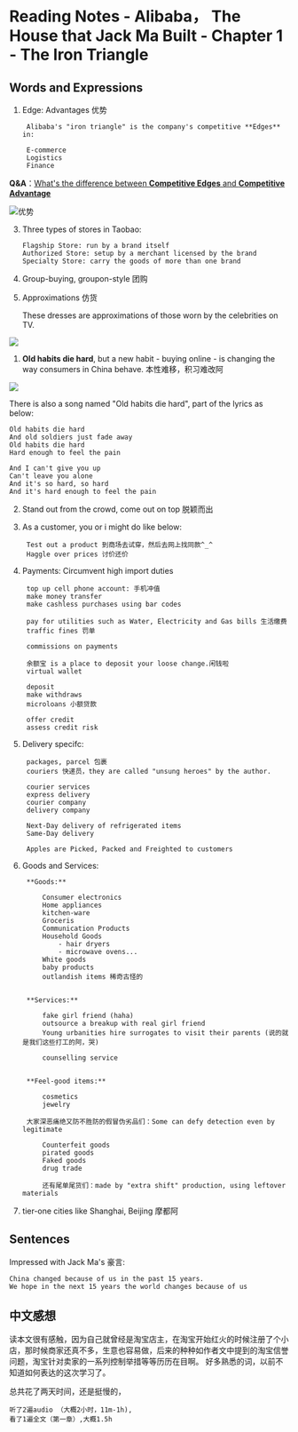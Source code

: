 # Reading Notes - Alibaba， The House that Jack Ma Built - Chapter 1 - The Iron Triangle


## Words and Expressions

1. Edge: Advantages 优势

		Alibaba's "iron triangle" is the company's competitive **Edges** in:

		E-commerce
		Logistics
		Finance
	
**Q&A**：[What's the difference between **Competitive Edges** and **Competitive Advantage**](http://www.differentiateyourbusiness.co.uk/competitive-edge-vs-competitive-advantage)

![优势](http://tse1.mm.bing.net/th?&id=OIP.M80efa49b6d0778e0d1fa9f01feec8686o0&w=300&h=194&c=0&pid=1.9&rs=0&p=0)


3.	Three types of stores in Taobao:
	
		Flagship Store: run by a brand itself
		Authorized Store: setup by a merchant licensed by the brand
		Specialty Store: carry the goods of more than one brand

4.	Group-buying, groupon-style 团购
5.	Approximations 仿货

	These dresses are approximations of those worn by the celebrities on TV.

![](http://tse4.mm.bing.net/th?id=OIP.Mddf04323b181aa642167c1b0dcb3c4aeo0&w=201&h=149&c=7&rs=1&qlt=90&o=4&pid=1.1)


1. **Old habits die hard**, but a new habit - buying online - is changing the way consumers in China behave. 本性难移，积习难改阿

![](http://tse3.mm.bing.net/th?id=OIP.M9f4b6c3986e64512a5d43a8938346263H0&w=129&h=138&c=7&rs=1&qlt=90&o=4&pid=1.1)

There is also a song named "Old habits die hard", part of the lyrics as below:

	Old habits die hard
	And old soldiers just fade away
	Old habits die hard
	Hard enough to feel the pain
	
	And I can't give you up
	Can't leave you alone
	And it's so hard, so hard
	And it's hard enough to feel the pain



2. Stand out from the crowd, come out on top 脱颖而出
 
4. As a customer, you or i might do like below:
		
		Test out a product 到商场去试穿，然后去网上找同款^_^
		Haggle over prices 讨价还价

5. Payments:
		Circumvent high import duties

		top up cell phone account: 手机冲值
		make money transfer
		make cashless purchases using bar codes

		pay for utilities such as Water, Electricity and Gas bills 生活缴费
		traffic fines 罚单

		commissions on payments 

		余额宝 is a place to deposit your loose change.闲钱啦
		virtual wallet

		deposit
		make withdraws
		microloans 小额贷款

		offer credit
		assess credit risk

4. Delivery specifc:

		packages, parcel 包裹
		couriers 快递员，they are called "unsung heroes" by the author.
	
		courier services
		express delivery
		courier company
		delivery company
	
		Next-Day delivery of refrigerated items
		Same-Day delivery

		Apples are Picked, Packed and Freighted to customers

5. Goods and Services:

		
		**Goods:**
		
			Consumer electronics
			Home appliances
			kitchen-ware
			Groceris
			Communication Products
			Household Goods
				- hair dryers
				- microwave ovens...
			White goods
			baby products
			outlandish items 稀奇古怪的
		

		**Services:**

			fake girl friend (haha)
			outsource a breakup with real girl friend
			Young urbanities hire surrogates to visit their parents (说的就是我们这些打工的阿，哭)
			
			counselling service


		**Feel-good items:**

			cosmetics
			jewelry

		大家深恶痛绝又防不胜防的假冒伪劣品们：Some can defy detection even by legitimate

			Counterfeit goods
			pirated goods
			Faked goods
			drug trade
	
			还有尾单尾货们：made by "extra shift" production, using leftover materials
			
6. tier-one cities like Shanghai, Beijing 摩都阿	


## Sentences

Impressed with Jack Ma's 豪言:

	China changed because of us in the past 15 years.
	We hope in the next 15 years the world changes because of us

## 中文感想

读本文很有感触，因为自己就曾经是淘宝店主，在淘宝开始红火的时候注册了个小店，那时候商家还真不多，生意也容易做，后来的种种如作者文中提到的淘宝信誉问题，淘宝针对卖家的一系列控制举措等等历历在目啊。 好多熟悉的词，以前不知道如何表达的这次学习了。

总共花了两天时间，还是挺慢的，

	听了2遍audio （大概2小时，11m-1h), 
	看了1遍全文（第一章）,大概1.5h
